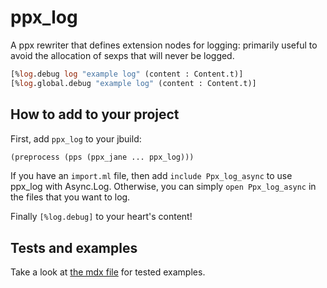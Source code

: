 ppx_log
=======

A ppx rewriter that defines extension nodes for logging: primarily useful
to avoid the allocation of sexps that will never be logged.

```ocaml
[%log.debug log "example log" (content : Content.t)]
[%log.global.debug "example log" (content : Content.t)]
```

How to add to your project
--------------------------

First, add `ppx_log` to your jbuild:


```ocaml
(preprocess (pps (ppx_jane ... ppx_log)))
```


If you have an `import.ml` file, then add `include Ppx_log_async` to use ppx_log
with Async.Log. Otherwise, you can simply `open Ppx_log_async` in the files that you
want to log.

Finally `[%log.debug]` to your heart's content!

Tests and examples
------------------
Take a look at [the mdx file](test/test-ppx-log.mdx) for tested examples.
